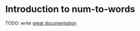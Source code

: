 # Introduction to num-to-words

TODO: write [great documentation](http://jacobian.org/writing/what-to-write/)

